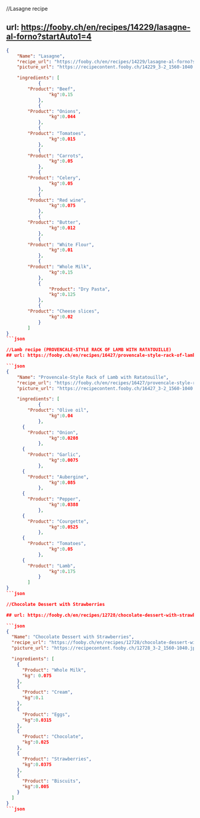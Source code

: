 //Lasagne recipe
## url: https://fooby.ch/en/recipes/14229/lasagne-al-forno?startAuto1=4

```json
{
    "Name": "Lasagne",
    "recipe_url": "https://fooby.ch/en/recipes/14229/lasagne-al-forno?startAuto1=4",
    "picture_url": "https://recipecontent.fooby.ch/14229_3-2_1560-1040.jpg",

    "ingredients": [
			{
        "Product": "Beef",
				"kg":0.15
			},
			{
        "Product": "Onions",
				"kg":0.044
			},
			{
        "Product": "Tomatoes",
				"kg":0.015
			},
			{
        "Product": "Carrots",
				"kg":0.05
			},
			{
        "Product": "Celery",
				"kg":0.05
			},
			{
        "Product": "Red wine",
				"kg":0.075
			},
			{
        "Product": "Butter",
				"kg":0.012
			},
			{
        "Product": "White Flour",
				"kg":0.01
			},
			{
        "Product": "Whole Milk",
				"kg":0.15
			},
			{
				"Product": "Dry Pasta",
				"kg":0.125
			},
			{
        "Product": "Cheese slices",
				"kg":0.02
			}
		]
}
```json

//Lamb recipe (PROVENCALE-STYLE RACK OF LAMB WITH RATATOUILLE)
## url: https://fooby.ch/en/recipes/16427/provencale-style-rack-of-lamb-with-ratatouille?startAuto1=0

```json
{
    "Name": "Provencale-Style Rack of Lamb with Ratatouille",
    "recipe_url": "https://fooby.ch/en/recipes/16427/provencale-style-rack-of-lamb-with-ratatouille?startAuto1=0",
    "picture_url": "https://recipecontent.fooby.ch/16427_3-2_1560-1040.jpg 1x",

    "ingredients": [
			{
        "Product": "Olive oil",
				"kg":0.04
			},
      {
        "Product": "Onion",
				"kg":0.0208
			},
      {
        "Product": "Garlic",
				"kg":0.0075
			},
      {
        "Product": "Aubergine",
				"kg":0.085
			},
      {
        "Product": "Pepper",
				"kg":0.0388
			},
      {
        "Product": "Courgette",
				"kg":0.0525
			},
      {
        "Product": "Tomatoes",
				"kg":0.05
			},
      {
        "Product": "Lamb",
				"kg":0.175
			}
		]
}
```json

//Chocolate Dessert with Strawberries

## url: https://fooby.ch/en/recipes/12728/chocolate-dessert-with-strawberries?startAuto1=4

```json
{
  "Name": "Chocolate Dessert with Strawberries",
  "recipe_url": "https://fooby.ch/en/recipes/12728/chocolate-dessert-with-strawberries?startAuto1=4",
  "picture_url": "https://recipecontent.fooby.ch/12728_3-2_1560-1040.jpg 1x",

  "ingredients": [
    {
      "Product": "Whole Milk",
      "kg": 0.075
    },
    {
      "Product": "Cream",
      "kg":0.1
    },
    {
      "Product": "Eggs",
      "kg":0.0315
    },
    {
      "Product": "Chocolate",
      "kg":0.025
    },
    {
      "Product": "Strawberries",
      "kg":0.0375
    },
    {
      "Product": "Biscuits",
      "kg":0.005
    }
  ]
}
```json
